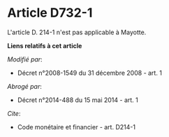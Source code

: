 # Article D732-1

L'article D. 214-1 n'est pas applicable à Mayotte.

**Liens relatifs à cet article**

_Modifié par_:

  - Décret n°2008-1549 du 31 décembre 2008 - art. 1

_Abrogé par_:

  - Décret n°2014-488 du 15 mai 2014 - art. 1

_Cite_:

  - Code monétaire et financier - art. D214-1
